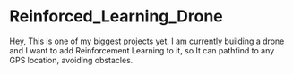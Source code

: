 # Reinforced_Learning_Drone
Hey, This is one of my biggest projects yet. I am currently building a drone and I want to add Reinforcement Learning to it, so It can pathfind to any GPS location, avoiding obstacles.
